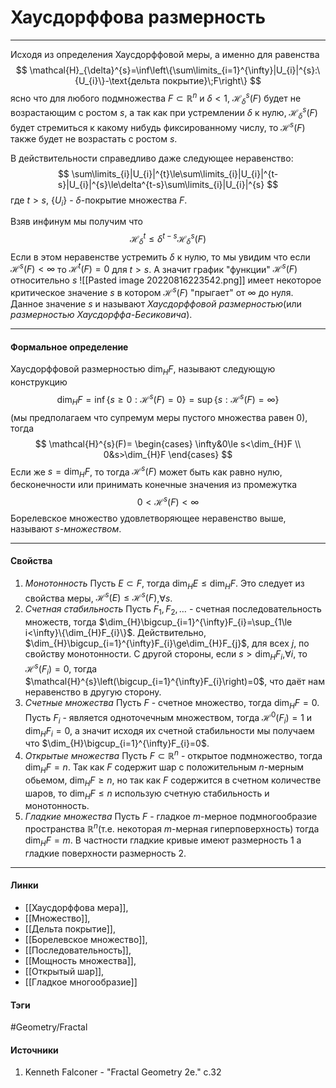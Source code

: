 # Хаусдорффова размерность
***
Исходя из определения Хаусдорффовой меры, а именно для равенства
$$
\mathcal{H}_{\delta}^{s}=\inf\left\{\sum\limits_{i=1}^{\infty}|U_{i}|^{s}:\{U_{i}\}-\text{дельта покрытие}\;F\right\}
$$
ясно что для любого подмножества $F\subset\mathbb{R}^{n}$ и $\delta<1$, $\mathcal{H}_{\delta}^{s}(F)$ будет не возрастающим с ростом $s$, а так как при устремлении $\delta$ к нулю, $\mathcal{H}_{\delta}^{s}(F)$ будет стремиться к какому нибудь фиксированному числу, то $\mathcal{H}^{s}(F)$ также будет не возрастать с ростом $s$. 

В действительности справедливо даже следующее неравенство:
$$
\sum\limits_{i}|U_{i}|^{t}\le\sum\limits_{i}|U_{i}|^{t-s}|U_{i}|^{s}\le\delta^{t-s}\sum\limits_{i}|U_{i}|^{s}
$$
где $t>s$, $\{U_{i}\}$ - $\delta$-покрытие множества $F$.

Взяв инфинум мы получим что
$$
\mathcal{H}_{\delta}^{t}\le\delta^{t-s}\mathcal{H}_{\delta}^{s}(F)
$$
Если в этом неравенстве устремить $\delta$ к нулю, то мы увидим что если $\mathcal{H}^{s}(F)<\infty$ то $\mathcal{H}^{t}(F)=0$ для $t>s$. А значит график "функции" $\mathcal{H}^{s}(F)$ относительно $s$
![[Pasted image 20220816223542.png]]
имеет некоторое критическое значение $s$ в котором $\mathcal{H}^{s}(F)$ "прыгает" от $\infty$ до нуля. Данное значение $s$ и называют *Хаусдорффовой размерностью*(или *размерностью Хаусдорффа-Бесиковича*).
***
#### Формальное определение
Хаусдорффовой размерностью $\dim_{H}F$, называют следующую конструкцию
$$
\dim_{H}F=\inf\{s\ge0:\mathcal{H}^{s}(F)=0\}=\sup\{s:\mathcal{H}^{s}(F)=\infty\}
$$
(мы предполагаем что супремум меры пустого множества равен $0$), тогда
$$
\mathcal{H}^{s}(F)=
\begin{cases}
\infty&0\le s<\dim_{H}F \\
0&s>\dim_{H}F
\end{cases}
$$
Если же $s=\dim_{H}F$, то тогда $\mathcal{H}^{s}(F)$ может быть как равно нулю, бесконечности или принимать конечные значения из промежутка
$$
0<\mathcal{H}^{s}(F)<\infty
$$
Борелевское множество удовлетворяющее неравенство выше, называют $s$*-множеством*.
***
#### Свойства
1. *Монотонность*
   Пусть $E\subset F$, тогда $\dim_{H}E\le\dim_{H}F$. Это следует из свойства меры, $\mathcal{H}^{s}(E)\le\mathcal{H}^{s}(F)$,$\forall s$.
2. *Счетная стабильность*
   Пусть $F_{1},F_{2},\dots$ - счетная последовательность множеств, тогда $\dim_{H}\bigcup_{i=1}^{\infty}F_{i}=\sup_{1\le i<\infty}\{\dim_{H}F_{i}\}$. Действительно, $\dim_{H}\bigcup_{i=1}^{\infty}F_{i}\ge\dim_{H}F_{j}$, для всех $j$, по свойству монотонности. С другой стороны, если $s>\dim_{H}F_{i}$,$\forall i$, то $\mathcal{H}^{s}(F_{i})=0$, тогда $\mathcal{H}^{s}\left(\bigcup_{i=1}^{\infty}F_{i}\right)=0$, что даёт нам неравенство в другую сторону.
3. *Счетные множества*
   Пусть $F$ - счетное множество, тогда $\dim_{H}F=0$. Пусть $F_{i}$ - является одноточечным множеством, тогда $\mathcal{H}^{0}(F_{i})=1$ и $\dim_{H}F_{i}=0$, а значит исходя их счетной стабильности мы получаем что $\dim_{H}\bigcup_{i=1}^{\infty}F_{i}=0$.
4. *Открытые множества*
   Пусть $F\subset\mathbb{R}^{n}$ - открытое подмножество, тогда $\dim_{H}F=n$. Так как $F$ содержит шар с положительным $n$-мерным обьемом, $\dim_{H}F\ge n$, но так как $F$ содержится в счетном количестве шаров, то $\dim_{H}F\le n$ использую счетную стабильность и монотонность.
5. *Гладкие множества*
   Пусть $F$ - гладкое $m$-мерное подмногообразие пространства $\mathbb{R}^{n}$(т.е. некоторая $m$-мерная гиперповерхность) тогда $\dim_{H}F=m$. В частности гладкие кривые имеют размерность $1$ а гладкие поверхности размерность $2$.

***
#### Линки
- [[Хаусдорффова мера]],
- [[Множество]],
- [[Дельта покрытие]],
- [[Борелевское множество]],
- [[Последовательность]],
- [[Мощность множества]],
- [[Открытый шар]],
- [[Гладкое многообразие]]
#### Тэги
 #Geometry/Fractal 
#### Источники
1. Kenneth Falconer - "Fractal Geometry 2e." c.32
